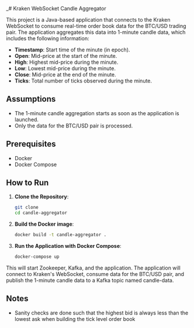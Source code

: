_# Kraken WebSocket Candle Aggregator

This project is a Java-based application that connects to the Kraken WebSocket to consume real-time order book data for the BTC/USD trading pair. The application aggregates this data into 1-minute candle data, which includes the following information:

- **Timestamp**: Start time of the minute (in epoch).
- **Open**: Mid-price at the start of the minute.
- **High**: Highest mid-price during the minute.
- **Low**: Lowest mid-price during the minute.
- **Close**: Mid-price at the end of the minute.
- **Ticks**: Total number of ticks observed during the minute.

## Assumptions

- The 1-minute candle aggregation starts as soon as the application is launched.
- Only the data for the BTC/USD pair is processed.

## Prerequisites

- Docker
- Docker Compose

## How to Run

1. **Clone the Repository**:
   ```bash
   git clone
   cd candle-aggregator

2. **Build the Docker image**:
   ```bash
   docker build -t candle-aggregator .

3. **Run the Application with Docker Compose**:
   ```bash
   docker-compose up

This will start Zookeeper, Kafka, and the application. The application will connect to Kraken's WebSocket, consume data for the BTC/USD pair, and publish the 1-minute candle data to a Kafka topic named candle-data.

## Notes

- Sanity checks are done such that the highest bid is always less than the lowest ask when building the tick level order book